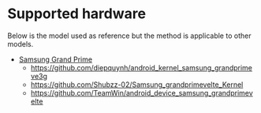 # Supported hardware

Below is the model used as reference but the method is applicable to other models.

* [Samsung Grand Prime](https://www.samsung.com/levant/smartphones/galaxy-grand-prime-g531h/)
  * https://github.com/diepquynh/android_kernel_samsung_grandprimeve3g
  * https://github.com/Shubzz-02/Samsung_grandprimevelte_Kernel
  * https://github.com/TeamWin/android_device_samsung_grandprimevelte

